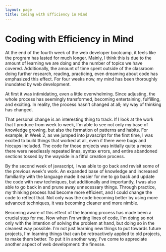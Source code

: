```yaml
---
layout: page
title: Coding with Efficiency in Mind
---
```





# Coding with Efficiency in Mind

At the end of the fourth week of the web developer bootcamp, it feels like the program has lasted for much longer. Mainly, I think this is due to the amount of learning we are doing and the number of topics we have covered. Additionally, the amount of time spent outside of the classroom doing further research, reading, practicing, even dreaming about code has emphasized this effect. For four weeks now, my mind has been thoroughly inundated by web development.

At first it was intimidating, even a little overwhelming. Since adjusting, the whole process has seemingly transformed, becoming entertaining, fulfilling, and exciting. In reality, the process hasn't changed at all; my way of thinking has changed.

That personal change is an interesting thing to track. If I look at the work that I produce from week to week, I'm able to see not only my base of knowledge growing, but also the formation of patterns and habits. For example, in Week 2, as we jumped into javascript for the first time, I was excited to build things that worked at all, even if there were bugs and hiccups included. The code for those projects was initially quite a mess: there were needlessly repeated lines, syntax errors, and entire abandoned sections tossed by the wayside in a fitful creation process.

By the second week of javascript, I was able to go back and revisit some of the previous week's work. An expanded base of knowledge and increased familiarity with the language made it easier for me to go back and update the code with new techniques, but additionally and importantly, I was also able to go back in and prune away unnecessary things. Through practice, my thinking process had become more efficient, and I could change the code to reflect that. Not only was the code becoming better by using more advanced techniques, it was becoming cleaner and more nimble.

Becoming aware of this effect of the learning process has made been a crucial step for me. Now when I'm writing lines of code, I'm doing so not only with the intention of solving the problem at hand, but doing so in the cleanest way possible. I'm not just learning new things to put towards future projects, I'm learning things that can be retroactively applied to old projects, to make them better. To put it in another way, I've come to appreciate another aspect of web development: the finesse.
